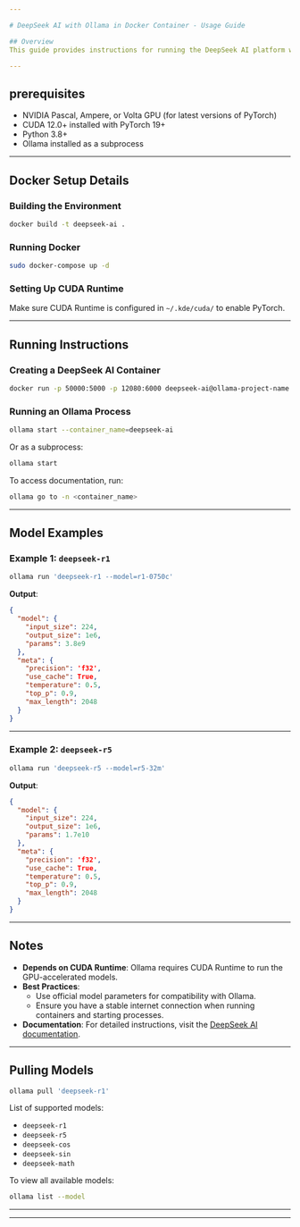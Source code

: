 ```yaml
---

# DeepSeek AI with Ollama in Docker Container - Usage Guide

## Overview
This guide provides instructions for running the DeepSeek AI platform with Ollama, a popular Python-based AI engine optimized for GPU usage. The setup allows you to run multiple models simultaneously while leveraging the power of NVIDIA GPUs.

---
```


## prerequisites
- NVIDIA Pascal, Ampere, or Volta GPU (for latest versions of PyTorch)
- CUDA 12.0+ installed with PyTorch 19+
- Python 3.8+
- Ollama installed as a subprocess

---

## Docker Setup Details

### Building the Environment
```bash
docker build -t deepseek-ai .
 ```

### Running Docker
```bash
sudo docker-compose up -d
```

### Setting Up CUDA Runtime
Make sure CUDA Runtime is configured in `~/.kde/cuda/` to enable PyTorch.

---

## Running Instructions

### Creating a DeepSeek AI Container
```bash
docker run -p 50000:5000 -p 12080:6000 deepseek-ai@ollama-project-name
```

### Running an Ollama Process
```bash
ollama start --container_name=deepseek-ai
```

Or as a subprocess:
```bash
ollama start
```

To access documentation, run:
```bash
ollama go to -n <container_name>
```

---

## Model Examples

### Example 1: `deepseek-r1`
```python
ollama run 'deepseek-r1 --model=r1-0750c'
```

**Output**:
```json
{
  "model": {
    "input_size": 224,
    "output_size": 1e6,
    "params": 3.8e9
  },
  "meta": {
    "precision": 'f32',
    "use_cache": True,
    "temperature": 0.5,
    "top_p": 0.9,
    "max_length": 2048
  }
}
```

---

### Example 2: `deepseek-r5`
```python
ollama run 'deepseek-r5 --model=r5-32m'
```

**Output**:
```json
{
  "model": {
    "input_size": 224,
    "output_size": 1e6,
    "params": 1.7e10
  },
  "meta": {
    "precision": 'f32',
    "use_cache": True,
    "temperature": 0.5,
    "top_p": 0.9,
    "max_length": 2048
  }
}
```

---

## Notes

- **Depends on CUDA Runtime**: Ollama requires CUDA Runtime to run the GPU-accelerated models.
- **Best Practices**:
  - Use official model parameters for compatibility with Ollama.
  - Ensure you have a stable internet connection when running containers and starting processes.
- **Documentation**: For detailed instructions, visit the [DeepSeek AI documentation](https://deepseek.ai/docs).

---

## Pulling Models

```bash
ollama pull 'deepseek-r1'
```

List of supported models:
- `deepseek-r1`
- `deepseek-r5`
- `deepseek-cos`  
- `deepseek-sin`  
- `deepseek-math`

To view all available models:
```bash
ollama list --model
```

---

--- 
